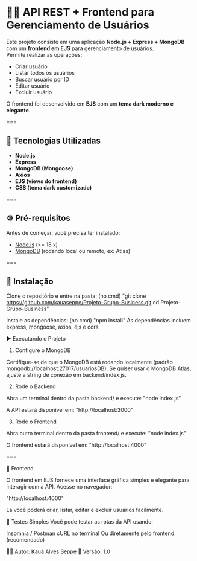 # 🧑‍💻 API REST + Frontend para Gerenciamento de Usuários

Este projeto consiste em uma aplicação **Node.js + Express + MongoDB** com um **frontend em EJS** para gerenciamento de usuários.  
Permite realizar as operações:

- Criar usuário
- Listar todos os usuários
- Buscar usuário por ID
- Editar usuário
- Excluir usuário

O frontend foi desenvolvido em **EJS** com um **tema dark moderno e elegante**.  

===

## 🚀 Tecnologias Utilizadas

- **Node.js**
- **Express**
- **MongoDB (Mongoose)**
- **Axios**
- **EJS (views do frontend)**
- **CSS (tema dark customizado)**

===


## ⚙️ Pré-requisitos

Antes de começar, você precisa ter instalado:

- [Node.js](https://nodejs.org/) (>= 18.x)
- [MongoDB](https://www.mongodb.com/try/download/community) (rodando local ou remoto, ex: Atlas)

===

## 🔧 Instalação

Clone o repositório e entre na pasta:
(no cmd)
"git clone https://github.com/kauaseppe/Projeto-Grupo-Business.git
cd Projeto-Grupo-Business"

Instale as dependências:
(no cmd)
"npm install"
As dependências incluem express, mongoose, axios, ejs e cors.

▶️ Executando o Projeto
1. Configure o MongoDB

Certifique-se de que o MongoDB está rodando localmente (padrão mongodb://localhost:27017/usuariosDB).
Se quiser usar o MongoDB Atlas, ajuste a string de conexão em backend/index.js.

2. Rode o Backend

Abra um terminal dentro da pasta backend/ e execute:
"node index.js"

A API estará disponível em:
"http://localhost:3000"

3. Rode o Frontend

Abra outro terminal dentro da pasta frontend/ e execute:
"node index.js"

O frontend estará disponível em:
"http://localhost:4000"

===

🎨 Frontend

O frontend em EJS fornece uma interface gráfica simples e elegante para interagir com a API.
Acesse no navegador:

"http://localhost:4000"

Lá você poderá criar, listar, editar e excluir usuários facilmente.

🧪 Testes Simples
Você pode testar as rotas da API usando:

Insomnia / Postman
cURL no terminal
Ou diretamente pelo frontend (recomendado)



👨‍💻 Autor: Kauã Alves Seppe
📅 Versão: 1.0
